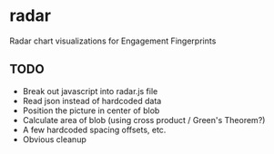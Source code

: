 # radar
Radar chart visualizations for Engagement Fingerprints

## TODO
- Break out javascript into radar.js file
- Read json instead of hardcoded data
- Position the picture in center of blob
- Calculate area of blob (using cross product / Green's Theorem?)
- A few hardcoded spacing offsets, etc.
- Obvious cleanup
